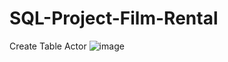 # SQL-Project-Film-Rental

Create Table Actor
![image](https://github.com/nibinkjoseph/SQL-Project-Film-Rental/assets/63180074/3700df27-8ce3-441a-91dd-c2e4992a5bce)
